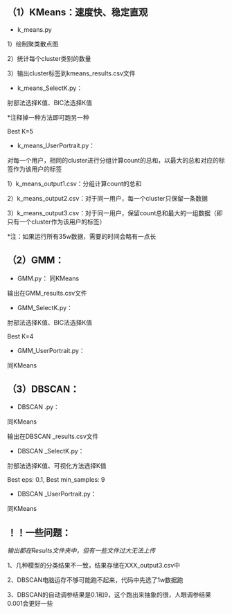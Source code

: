 ## **（1）KMeans：速度快、稳定直观**

- k_means.py

1）绘制聚类散点图

2）统计每个cluster类别的数量

3）输出cluster标签到kmeans_results.csv文件  

- k_means_SelectK.py：

肘部法选择K值、BIC法选择K值

*注释掉一种方法即可跑另一种

Best K=5

- k_means_UserPortrait.py：

对每一个用户，相同的cluster进行分组计算count的总和，以最大的总和对应的标签作为该用户的标签

1）k_means_output1.csv：分组计算count的总和

2）k_means_output2.csv：对于同一用户，每一个cluster只保留一条数据

3）k_means_output3.csv：对于同一用户，保留count总和最大的一组数据（即只有一个cluster作为该用户的标签）

*注：如果运行所有35w数据，需要的时间会略有一点长

## **（2）GMM：**

- GMM.py：
同KMeans

输出在GMM_results.csv文件

- GMM_SelectK.py：

肘部法选择K值、BIC法选择K值

Best K=4

- GMM_UserPortrait.py：

同KMeans

## **（3）DBSCAN：**

- DBSCAN .py：

同KMeans

输出在DBSCAN _results.csv文件

- DBSCAN _SelectK.py：

肘部法选择K值、可视化方法选择K值

Best eps: 0.1, Best min_samples: 9

- DBSCAN _UserPortrait.py：

同KMeans

## **！！一些问题：**

*输出都在Results文件夹中，但有一些文件过大无法上传*

1、几种模型的分类结果不一致，结果存储在XXX_output3.csv中

2、DBSCAN电脑运存不够可能跑不起来，代码中先选了1w数据跑

3、DBSCAN的自动调参结果是0.1和9，这个跑出来抽象的很，人眼调参结果0.001会更好一些



